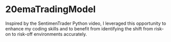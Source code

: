 # 20emaTradingModel
Inspired by the SentimenTrader Python video, I leveraged this opportunity to enhance my coding skills and to benefit from identifying the shift from risk-on to risk-off environments accurately.
